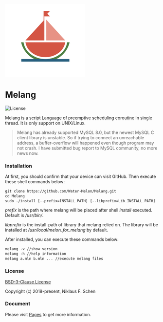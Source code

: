 <img src="https://github.com/Water-Melon/Melang/blob/master/docs/logo.png?raw=true" style="zoom:50%;" />

# Melang

![License](https://img.shields.io/github/license/Water-Melon/Melang)



Melang is a script Language of preemptive scheduling coroutine in single thread. It is only support on UNIX/Linux.

> Melang has already supported MySQL 8.0, but the newest MySQL C client library is unstable. So if trying to connect an unreachable address, a buffer-overflow will happened even though program may not crash. I have submitted bug report to MySQL community, no more news now.
>



### Installation

At first, you should confirm that your device can visit GitHub. Then execute these shell commands below:

```
git clone https://github.com/Water-Melon/Melang.git
cd Melang
sudo ./install [--prefix=INSTALL_PATH] [--libprefix=Lib_INSTALL_PATH]
```

*prefix* is the path where melang will be placed after shell *install* executed. Default is */usr/bin/*.

*libprefix* is the install-path of library that melang relied on. The library will be installed at */usr/local/melon_for_melang* by default.

After installed, you can execute these commands below:

```
melang -v //show version
melang -h //help information
melang a.mln b.mln ... //execute melang files
```



### License

[BSD-3-Clause License](https://github.com/Water-Melon/Melang/blob/master/LICENSE)

Copyright (c) 2018-present, Niklaus F. Schen



### Document

Please visit [Pages](https://water-melon.github.io/Melang/) to get more information.
